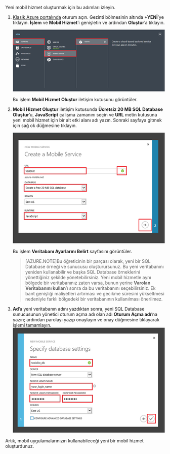 

Yeni mobil hizmet oluşturmak için bu adımları izleyin.

1.  [Klasik Azure portalında](https://manage.windowsazure.com/) oturum açın. Gezinti bölmesinin altında **+YENİ**’ye tıklayın. **İşlem** ve **Mobil Hizmet**’i genişletin ve ardından **Oluştur**’a tıklayın.

    ![](./media/mobile-services-create-new-service/mobile-create.png)

    Bu işlem **Mobil Hizmet Oluştur** iletişim kutusunu görüntüler.

2.  **Mobil Hizmet Oluştur** iletişim kutusunda **Ücretsiz 20 MB SQL Database Oluştur**’u, **JavaScript** çalışma zamanını seçin ve **URL** metin kutusuna yeni mobil hizmet için bir alt etki alanı adı yazın. Sonraki sayfaya gitmek için sağ ok düğmesine tıklayın.

    ![](./media/mobile-services-create-new-service/mobile-create-page1.png)

    Bu işlem **Veritabanı Ayarlarını Belirt** sayfasını görüntüler.
    
    >[AZURE.NOTE]Bu öğreticinin bir parçası olarak, yeni bir SQL Database örneği ve sunucusu oluşturursunuz. Bu yeni veritabanını yeniden kullanabilir ve başka SQL Database örneklerini yönettiğiniz şekilde yönetebilirsiniz. Yeni mobil hizmetle aynı bölgede bir veritabanınız zaten varsa, bunun yerine **Varolan Veritabanını kullan**’ı sonra da bu veritabanını seçebilirsiniz. Ek bant genişliği maliyetleri artırması ve gecikme süresini yükseltmesi nedeniyle farklı bölgedeki bir veritabanının kullanılması önerilmez.

3.  **Ad**’a yeni veritabanın adını yazdıktan sonra, yeni SQL Database sunucusunun yönetici oturum açma adı olan adı **Oturum Açma adı**’na yazın; ardından parolayı yazıp onaylayın ve onay düğmesine tıklayarak işlemi tamamlayın.
    ![](./media/mobile-services-create-new-service/mobile-create-page2.png)

Artık, mobil uygulamalarınızın kullanabileceği yeni bir mobil hizmet oluşturdunuz.




<!--HONumber=Jun16_HO2-->


